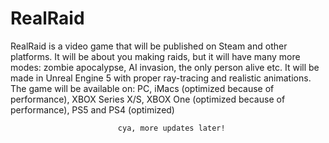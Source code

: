 # RealRaid
RealRaid is a video game that will be published on Steam and other platforms.
 It will be about you making raids, but it will have many more modes: 
zombie apocalypse, AI invasion, the only person alive etc.
It will be made in Unreal Engine 5 with proper ray-tracing and realistic animations.
The game will be available on: PC, iMacs (optimized because of performance), 
XBOX Series X/S, XBOX One (optimized because of performance), PS5 and PS4 (optimized)

                            cya, more updates later!